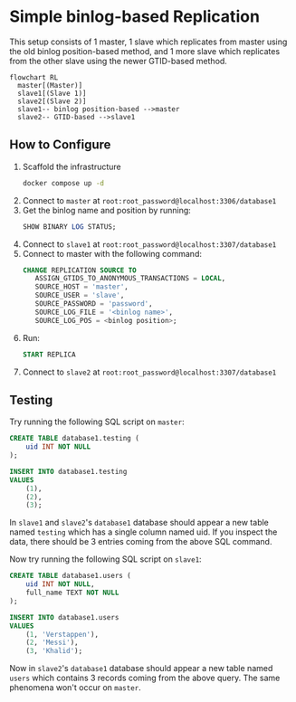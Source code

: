 # Simple binlog-based Replication

This setup consists of 1 master, 1 slave which replicates from master using the old
binlog position-based method, and 1 more slave which replicates from the other slave
using the newer GTID-based method.

```mermaid
flowchart RL
  master[(Master)]
  slave1[(Slave 1)]
  slave2[(Slave 2)]
  slave1-- binlog position-based -->master
  slave2-- GTID-based -->slave1
```

## How to Configure

1. Scaffold the infrastructure
   ```bash
   docker compose up -d
   ```
2. Connect to `master` at `root:root_password@localhost:3306/database1`
3. Get the binlog name and position by running:
   ```sql
   SHOW BINARY LOG STATUS;
   ```
4. Connect to `slave1` at `root:root_password@localhost:3307/database1`
5. Connect to master with the following command:
   ```sql
   CHANGE REPLICATION SOURCE TO
      ASSIGN_GTIDS_TO_ANONYMOUS_TRANSACTIONS = LOCAL,
      SOURCE_HOST = 'master',
      SOURCE_USER = 'slave',
      SOURCE_PASSWORD = 'password',
      SOURCE_LOG_FILE = '<binlog name>',
      SOURCE_LOG_POS = <binlog position>;
   ```
6. Run:
   ```sql
   START REPLICA
   ```
7. Connect to `slave2` at `root:root_password@localhost:3307/database1`

## Testing

Try running the following SQL script on `master`:

```sql
CREATE TABLE database1.testing (
	uid INT NOT NULL
);

INSERT INTO database1.testing
VALUES
	(1),
	(2),
	(3);
```

In `slave1` and `slave2`'s `database1` database should appear a new table named `testing`
which has a single column named uid. If you inspect the data, there should be 3 entries
coming from the above SQL command.

Now try running the following SQL script on `slave1`:

```sql
CREATE TABLE database1.users (
	uid INT NOT NULL,
	full_name TEXT NOT NULL
);

INSERT INTO database1.users
VALUES
	(1, 'Verstappen'),
	(2, 'Messi'),
	(3, 'Khalid');
```

Now in `slave2`'s `database1` database should appear a new table named `users`
which contains 3 records coming from the above query. The same phenomena won't
occur on `master`.
